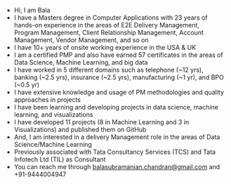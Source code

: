 -	Hi, I am Bala
-	I have a Masters degree in Computer Applications with 23 years of hands-on experience in the areas of E2E Delivery Management, Program Management, Client Relationship Management, Account Management, Vendor Management, and so on
-	I have 10+ years of onsite working experience in the USA & UK
-	I am a certified PMP and also have earned 57 certificates in the areas of Data Science, Machine Learning, and big data
-	I have worked in 5 different domains such as telephone (~12 yrs), banking (~2.5 yrs), insurance (~2.5 yrs), manufacturing (~1 yr), and BPO (~0.5 yr)
-	I have extensive knowledge and usage of PM methodologies and quality approaches in projects
-	I have been learning and developing projects in data science, machine learning, and visualizations
- I have developed 11 projects (8 in Machine Learning and 3 in Visualizations) and published them on GitHub
-	And, I am interested in a delivery Management role in the areas of Data Science/Machine Learning 
-	Previously associated with Tata Consultancy Services (TCS) and Tata Infotech Ltd (TIL) as Consultant
-	You can reach me through balasubramanian.chandran@gmail.com and +91-9444004947
